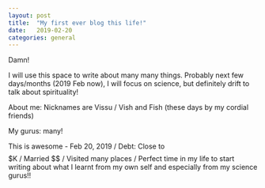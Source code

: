 ```yaml
---
layout: post
title:  "My first ever blog this life!"
date:   2019-02-20
categories: general
---
```


Damn!

I will use this space to write about many many things. Probably next few days/months (2019 Feb now), I will focus on science, but definitely drift to talk about spirituality!

About me: Nicknames are Vissu / Vish and Fish (these days by my cordial friends)

My gurus: many!

This is awesome - Feb 20, 2019 / Debt: Close to $$$$$K / Married $$ / Visited many places / Perfect time in my life to start writing about what I learnt from my own self and especially from my science gurus!!